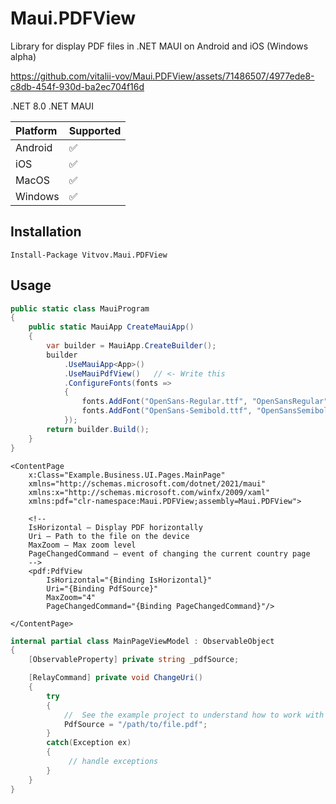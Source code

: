 # Maui.PDFView
Library for display PDF files in .NET MAUI on Android and iOS (Windows alpha)

https://github.com/vitalii-vov/Maui.PDFView/assets/71486507/4977ede8-c8db-454f-930d-ba2ec704f16d

.NET 8.0
.NET MAUI

| Platform     | Supported |
| :----------- | :-------  |
| Android      | ✅        |
| iOS          | ✅        |
| MacOS        | ✅        |
| Windows      | ✅        |

## Installation
```
Install-Package Vitvov.Maui.PDFView
```

## Usage
```C#
public static class MauiProgram
{
    public static MauiApp CreateMauiApp()
    {
        var builder = MauiApp.CreateBuilder();
        builder
            .UseMauiApp<App>()
            .UseMauiPdfView()   // <- Write this
            .ConfigureFonts(fonts =>
            {
                fonts.AddFont("OpenSans-Regular.ttf", "OpenSansRegular");
                fonts.AddFont("OpenSans-Semibold.ttf", "OpenSansSemibold");
            });
        return builder.Build();
    }
}
```

```xaml
<ContentPage
    x:Class="Example.Business.UI.Pages.MainPage"
    xmlns="http://schemas.microsoft.com/dotnet/2021/maui"
    xmlns:x="http://schemas.microsoft.com/winfx/2009/xaml"
    xmlns:pdf="clr-namespace:Maui.PDFView;assembly=Maui.PDFView">

    <!--
    IsHorizontal — Display PDF horizontally
    Uri — Path to the file on the device
    MaxZoom — Max zoom level
    PageChangedCommand — event of changing the current country page
    -->
    <pdf:PdfView
        IsHorizontal="{Binding IsHorizontal}"
        Uri="{Binding PdfSource}"
        MaxZoom="4"
        PageChangedCommand="{Binding PageChangedCommand}"/>

</ContentPage>
```

```C#
internal partial class MainPageViewModel : ObservableObject
{
    [ObservableProperty] private string _pdfSource;

    [RelayCommand] private void ChangeUri()
    {
        try 
        {
            //  See the example project to understand how to work with paths.
            PdfSource = "/path/to/file.pdf";
        }
        catch(Exception ex)
        {
             // handle exceptions
        }
    }
}
```
